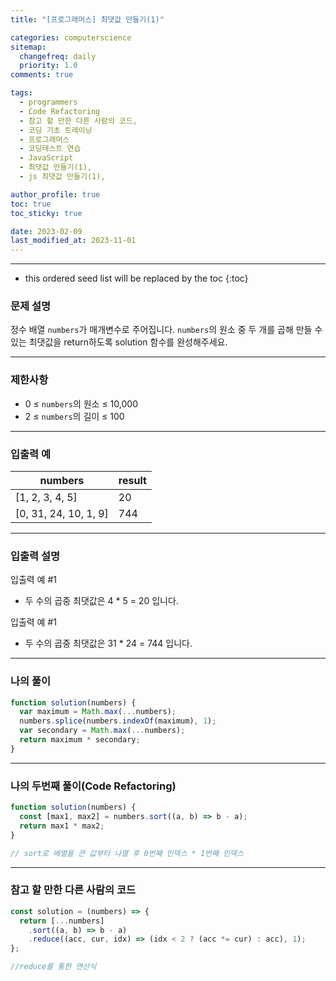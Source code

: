 ```yaml
---
title: "[프로그래머스] 최댓값 만들기(1)"

categories: computerscience
sitemap:
  changefreq: daily
  priority: 1.0
comments: true

tags:
  - programmers
  - Code Refactoring
  - 참고 할 만한 다른 사람의 코드,
  - 코딩 기초 트레이닝
  - 프로그래머스
  - 코딩테스트 연습
  - JavaScript
  - 최댓값 만들기(1),
  - js 최댓값 만들기(1),

author_profile: true
toc: true
toc_sticky: true

date: 2023-02-09
last_modified_at: 2023-11-01
---
```


---

<!-- prettier-ignore -->
* this ordered seed list will be replaced by the toc 
{:toc}

### 문제 설명

정수 배열 `numbers`가 매개변수로 주어집니다. `numbers`의 원소 중 두 개를 곱해 만들 수 있는 최댓값을 return하도록 solution 함수를 완성해주세요.

---

### 제한사항

- 0 ≤ `numbers`의 원소 ≤ 10,000
- 2 ≤ `numbers`의 길이 ≤ 100

---

### 입출력 예

| numbers               | result |
| --------------------- | ------ |
| [1, 2, 3, 4, 5]       | 20     |
| [0, 31, 24, 10, 1, 9] | 744    |

---

### 입출력 설명

입출력 예 #1

- 두 수의 곱중 최댓값은 4 \* 5 = 20 입니다.

입출력 예 #1

- 두 수의 곱중 최댓값은 31 \* 24 = 744 입니다.

---

### 나의 풀이

```jsx
function solution(numbers) {
  var maximum = Math.max(...numbers);
  numbers.splice(numbers.indexOf(maximum), 1);
  var secondary = Math.max(...numbers);
  return maximum * secondary;
}
```

---

### 나의 두번째 풀이(Code Refactoring)

```jsx
function solution(numbers) {
  const [max1, max2] = numbers.sort((a, b) => b - a);
  return max1 * max2;
}

// sort로 배열을 큰 값부터 나열 후 0번째 인덱스 * 1번째 인덱스
```

---

### 참고 할 만한 다른 사람의 코드

```jsx
const solution = (numbers) => {
  return [...numbers]
    .sort((a, b) => b - a)
    .reduce((acc, cur, idx) => (idx < 2 ? (acc *= cur) : acc), 1);
};

//reduce를 통한 연산식
```
